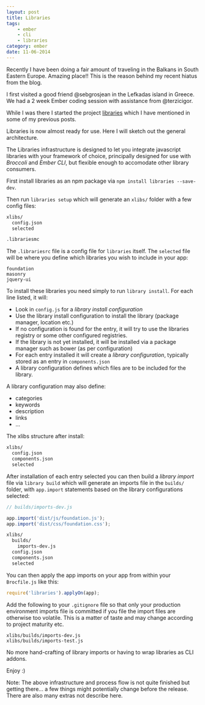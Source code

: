 ```yaml
---
layout: post
title: Libraries
tags:
    - ember  
    - cli
    - libraries
category: ember
date: 11-06-2014
---
```


Recently I have been doing a fair amount of traveling in the Balkans in South Eastern Europe. Amazing place!!
This is the reason behind my recent hiatus from the blog.

I first visited a good friend @sebgrosjean in the Lefkadas island in Greece.
We had a 2 week Ember coding session with assistance from @terzicigor.

While I was there I started the project [libraries](https://github.com/kristianmandrup/libraries) which I have mentioned
in some of my previous posts.

<!--more-->

Libraries is now almost ready for use. Here I will sketch out the general architecture.

The Libraries infrastructure is designed to let you integrate javascript libraries with your framework of choice,
principally designed for use with *Broccoli* and *Ember CLI*, but flexible enough to accomodate other library consumers.

First install libraries as an npm package via `npm install libraries --save-dev`.

Then run `libraries setup` which will generate an `xlibs/` folder with a few config files:

```bash
xlibs/
  config.json
  selected

.librariesmc
```

The `.librariesrc` file is a config file for `libraries` itself.
The `selected` file will be where you define which libraries you wish to include in your app:

```text
foundation
masonry
jquery-ui
```

To install these libraries you need simply to run `library install`. For each line listed, it will:

- Look in `config.js` for a *library install configuration*
- Use the library install configuration to install the library (package manager, location etc.)
- If no configuration is found for the entry, it will try to use the libraries registry or some other configured registries.
- If the library is not yet installed, it will be installed via a package manager such as bower (as per configuration)
- For each entry installed it will create a *library configuration*, typically stored as an entry in `components.json`
- A library configuration defines which files are to be included for the library.

A library configuration may also define:

- categories
- keywords
- description
- links
- ...

The xlibs structure after install:

```bash
xlibs/
  config.json
  components.json  
  selected
```

After installation of each entry selected you can then build a *library import* file via `library build` which
will generate an imports file in the `builds/` folder, with `app.import` statements based
on the library configurations selected:

```js
// builds/imports-dev.js

app.import('dist/js/foundation.js');
app.import('dist/css/foundation.css');
```

```bash
xlibs/
  builds/
    imports-dev.js
  config.json  
  components.json  
  selected
```

You can then apply the app imports on your app from within your `Brocfile.js` like this:

```js
require('libraries').applyOn(app);
```

Add the following to your `.gitignore` file so that only your production environment imports file
is committed if you file the import files are otherwise too volatile. This is a matter of taste and
may change according to project maturity etc.

```gitignore
xlibs/builds/imports-dev.js
xlibs/builds/imports-test.js
```

No more hand-crafting of library imports or having to wrap libraries as CLI addons.

Enjoy :)

Note: The above infrastructure and process flow is not quite finished but getting there... a few things might
potentially change before the release. There are also many extras not describe here.

